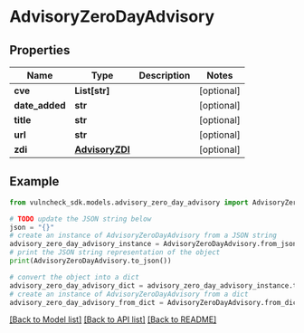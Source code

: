 # AdvisoryZeroDayAdvisory


## Properties

Name | Type | Description | Notes
------------ | ------------- | ------------- | -------------
**cve** | **List[str]** |  | [optional] 
**date_added** | **str** |  | [optional] 
**title** | **str** |  | [optional] 
**url** | **str** |  | [optional] 
**zdi** | [**AdvisoryZDI**](AdvisoryZDI.md) |  | [optional] 

## Example

```python
from vulncheck_sdk.models.advisory_zero_day_advisory import AdvisoryZeroDayAdvisory

# TODO update the JSON string below
json = "{}"
# create an instance of AdvisoryZeroDayAdvisory from a JSON string
advisory_zero_day_advisory_instance = AdvisoryZeroDayAdvisory.from_json(json)
# print the JSON string representation of the object
print(AdvisoryZeroDayAdvisory.to_json())

# convert the object into a dict
advisory_zero_day_advisory_dict = advisory_zero_day_advisory_instance.to_dict()
# create an instance of AdvisoryZeroDayAdvisory from a dict
advisory_zero_day_advisory_from_dict = AdvisoryZeroDayAdvisory.from_dict(advisory_zero_day_advisory_dict)
```
[[Back to Model list]](../README.md#documentation-for-models) [[Back to API list]](../README.md#documentation-for-api-endpoints) [[Back to README]](../README.md)


